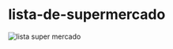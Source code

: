 # lista-de-supermercado
 ![lista super mercado](https://github.com/user-attachments/assets/2e28af84-c774-44d4-8374-4649fcb7d0b8)
